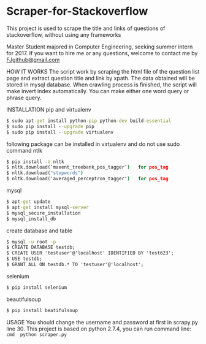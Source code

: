 # Scraper-for-Stackoverflow
This project is used to scrape the title and links of questions of stackoverflow, without using any frameworks

Master Student majored in Computer Engineering, seeking summer intern for 2017.
If you want to hire me or any questions, welcome to contact me by FJgithub@gmail.com

HOW IT WORKS
The script work by scraping the html file of the question list page and extract question title and link by xpath. The data obtained will be stored in mysql database. When crawling process is finished, the script will make invert index automatically. You can make either one word query or phrase query.

INSTALLATION
pip and virtualenv
```cmd
$ sudo apt-get install python-pip python-dev build-essential 
$ sudo pip install --upgrade pip 
$ sudo pip install --upgrade virtualenv
```

following package can be installed in virtualenv and do not use sudo command
ntlk
```cmd
$ pip install -U nltk
$ nltk.download(‘maxent_treebank_pos_tagger’)   for pos_tag
$ nltk.download("stopwords")
$ nltk.download('averaged_perceptron_tagger')   for pos_tag
```
mysql
```cmd
$ apt-get update
$ apt-get install mysql-server
$ mysql_secure_installation
$ mysql_install_db
```
create database and table
```cmd
$ mysql -u root -p
$ CREATE DATABASE testdb;
$ CREATE USER 'testuser'@'localhost' IDENTIFIED BY 'test623';
$ USE testdb;
$ GRANT ALL ON testdb.* TO 'testuser'@'localhost';
```

selenium
```cmd
$ pip install selenium
```
beautifulsoup
```cmd
$ pip install beatifulsoup
```

USAGE
You should change the username and password at first in scrapy.py line 30. This project is based on python 2.7.4, you can run command line: ```cmd 
python scraper.py```
